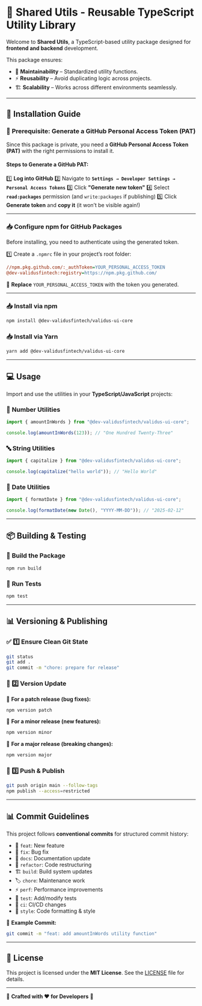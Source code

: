 # 🚀 **Shared Utils - Reusable TypeScript Utility Library**

Welcome to **Shared Utils**, a TypeScript-based utility package designed for **frontend and backend** development.

This package ensures:

- 🎯 **Maintainability** – Standardized utility functions.
- ⚡ **Reusability** – Avoid duplicating logic across projects.
- 🏗 **Scalability** – Works across different environments seamlessly.

---

## 🔧 **Installation Guide**

### 🔑 **Prerequisite: Generate a GitHub Personal Access Token (PAT)**

Since this package is private, you need a **GitHub Personal Access Token (PAT)** with the right permissions to install it.

#### **Steps to Generate a GitHub PAT:**
1️⃣ **Log into GitHub**
2️⃣ Navigate to **`Settings → Developer Settings → Personal Access Tokens`**
3️⃣ Click **"Generate new token"**
4️⃣ Select **`read:packages`** permission (and `write:packages` if publishing)
5️⃣ Click **Generate token** and **copy it** (it won’t be visible again!)

---

### 📥 **Configure npm for GitHub Packages**

Before installing, you need to authenticate using the generated token.

1️⃣ Create a `.npmrc` file in your project’s root folder:
```ini
//npm.pkg.github.com/:_authToken=YOUR_PERSONAL_ACCESS_TOKEN
@dev-validusfintech:registry=https://npm.pkg.github.com/
```
📌 **Replace** `YOUR_PERSONAL_ACCESS_TOKEN` with the token you generated.

---

### 📥 **Install via npm**
```sh
npm install @dev-validusfintech/validus-ui-core
```

### 📥 **Install via Yarn**
```sh
yarn add @dev-validusfintech/validus-ui-core
```

---

## 💻 **Usage**

Import and use the utilities in your **TypeScript/JavaScript** projects:

### 🔢 **Number Utilities**
```typescript
import { amountInWords } from "@dev-validusfintech/validus-ui-core";

console.log(amountInWords(123)); // "One Hundred Twenty-Three"
```

### 🔤 **String Utilities**
```typescript
import { capitalize } from "@dev-validusfintech/validus-ui-core";

console.log(capitalize("hello world")); // "Hello World"
```

### 📅 **Date Utilities**
```typescript
import { formatDate } from "@dev-validusfintech/validus-ui-core";

console.log(formatDate(new Date(), "YYYY-MM-DD")); // "2025-02-12"
```

---

## 📦 **Building & Testing**
### 🚀 **Build the Package**
```sh
npm run build
```

### 🧪 **Run Tests**
```sh
npm test
```

---

## 📊 **Versioning & Publishing**

### ✅ **1️⃣ Ensure Clean Git State**
```sh
git status
git add .
git commit -m "chore: prepare for release"
```

### 🔢 **2️⃣ Version Update**
📌 **For a patch release (bug fixes):**
```sh
npm version patch
```
📌 **For a minor release (new features):**
```sh
npm version minor
```
📌 **For a major release (breaking changes):**
```sh
npm version major
```

### 🚀 **3️⃣ Push & Publish**
```sh
git push origin main --follow-tags
npm publish --access=restricted
```

---

## 📊 **Commit Guidelines**
This project follows **conventional commits** for structured commit history:

- 🎉 `feat`: New feature
- 🐛 `fix`: Bug fix
- 📖 `docs`: Documentation update
- 🔄 `refactor`: Code restructuring
- 🏗 `build`: Build system updates
- 🏷 `chore`: Maintenance work
- ⚡ `perf`: Performance improvements
- 🧪 `test`: Add/modify tests
- 🚀 `ci`: CI/CD changes
- 🎨 `style`: Code formatting & style

📌 **Example Commit:**
```sh
git commit -m "feat: add amountInWords utility function"
```

---

## 📜 **License**
This project is licensed under the **MIT License**. See the [LICENSE](LICENSE) file for details.

---

💙 **Crafted with ❤️ for Developers** 🚀
